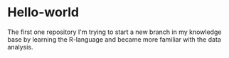 # Hello-world
The first one repository
I'm trying to start a new branch in my knowledge base by learning the R-language and became more familiar with the data analysis.
